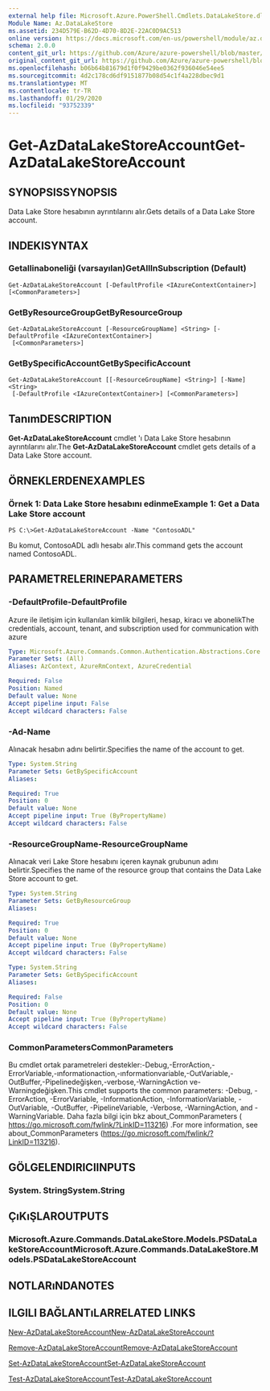 ```yaml
---
external help file: Microsoft.Azure.PowerShell.Cmdlets.DataLakeStore.dll-Help.xml
Module Name: Az.DataLakeStore
ms.assetid: 234D579E-B62D-4D70-8D2E-22AC0D9AC513
online version: https://docs.microsoft.com/en-us/powershell/module/az.datalakestore/get-azdatalakestoreaccount
schema: 2.0.0
content_git_url: https://github.com/Azure/azure-powershell/blob/master/src/DataLakeStore/DataLakeStore/help/Get-AzDataLakeStoreAccount.md
original_content_git_url: https://github.com/Azure/azure-powershell/blob/master/src/DataLakeStore/DataLakeStore/help/Get-AzDataLakeStoreAccount.md
ms.openlocfilehash: b06b64b81679d1f0f9429be0362f936046e54ee5
ms.sourcegitcommit: 4d2c178cd6df9151877b08d54c1f4a228dbec9d1
ms.translationtype: MT
ms.contentlocale: tr-TR
ms.lasthandoff: 01/29/2020
ms.locfileid: "93752339"
---
```

# <span data-ttu-id="6f464-101">Get-AzDataLakeStoreAccount</span><span class="sxs-lookup"><span data-stu-id="6f464-101">Get-AzDataLakeStoreAccount</span></span>

## <span data-ttu-id="6f464-102">SYNOPSIS</span><span class="sxs-lookup"><span data-stu-id="6f464-102">SYNOPSIS</span></span>
<span data-ttu-id="6f464-103">Data Lake Store hesabının ayrıntılarını alır.</span><span class="sxs-lookup"><span data-stu-id="6f464-103">Gets details of a Data Lake Store account.</span></span>

## <span data-ttu-id="6f464-104">INDEKI</span><span class="sxs-lookup"><span data-stu-id="6f464-104">SYNTAX</span></span>

### <span data-ttu-id="6f464-105">Getallinaboneliği (varsayılan)</span><span class="sxs-lookup"><span data-stu-id="6f464-105">GetAllInSubscription (Default)</span></span>
```
Get-AzDataLakeStoreAccount [-DefaultProfile <IAzureContextContainer>] [<CommonParameters>]
```

### <span data-ttu-id="6f464-106">GetByResourceGroup</span><span class="sxs-lookup"><span data-stu-id="6f464-106">GetByResourceGroup</span></span>
```
Get-AzDataLakeStoreAccount [-ResourceGroupName] <String> [-DefaultProfile <IAzureContextContainer>]
 [<CommonParameters>]
```

### <span data-ttu-id="6f464-107">GetBySpecificAccount</span><span class="sxs-lookup"><span data-stu-id="6f464-107">GetBySpecificAccount</span></span>
```
Get-AzDataLakeStoreAccount [[-ResourceGroupName] <String>] [-Name] <String>
 [-DefaultProfile <IAzureContextContainer>] [<CommonParameters>]
```

## <span data-ttu-id="6f464-108">Tanım</span><span class="sxs-lookup"><span data-stu-id="6f464-108">DESCRIPTION</span></span>
<span data-ttu-id="6f464-109">**Get-AzDataLakeStoreAccount** cmdlet 'ı Data Lake Store hesabının ayrıntılarını alır.</span><span class="sxs-lookup"><span data-stu-id="6f464-109">The **Get-AzDataLakeStoreAccount** cmdlet gets details of a Data Lake Store account.</span></span>

## <span data-ttu-id="6f464-110">ÖRNEKLERDEN</span><span class="sxs-lookup"><span data-stu-id="6f464-110">EXAMPLES</span></span>

### <span data-ttu-id="6f464-111">Örnek 1: Data Lake Store hesabını edinme</span><span class="sxs-lookup"><span data-stu-id="6f464-111">Example 1: Get a Data Lake Store account</span></span>
```
PS C:\>Get-AzDataLakeStoreAccount -Name "ContosoADL"
```

<span data-ttu-id="6f464-112">Bu komut, ContosoADL adlı hesabı alır.</span><span class="sxs-lookup"><span data-stu-id="6f464-112">This command gets the account named ContosoADL.</span></span>

## <span data-ttu-id="6f464-113">PARAMETRELERINE</span><span class="sxs-lookup"><span data-stu-id="6f464-113">PARAMETERS</span></span>

### <span data-ttu-id="6f464-114">-DefaultProfile</span><span class="sxs-lookup"><span data-stu-id="6f464-114">-DefaultProfile</span></span>
<span data-ttu-id="6f464-115">Azure ile iletişim için kullanılan kimlik bilgileri, hesap, kiracı ve abonelik</span><span class="sxs-lookup"><span data-stu-id="6f464-115">The credentials, account, tenant, and subscription used for communication with azure</span></span>

```yaml
Type: Microsoft.Azure.Commands.Common.Authentication.Abstractions.Core.IAzureContextContainer
Parameter Sets: (All)
Aliases: AzContext, AzureRmContext, AzureCredential

Required: False
Position: Named
Default value: None
Accept pipeline input: False
Accept wildcard characters: False
```

### <span data-ttu-id="6f464-116">-Ad</span><span class="sxs-lookup"><span data-stu-id="6f464-116">-Name</span></span>
<span data-ttu-id="6f464-117">Alınacak hesabın adını belirtir.</span><span class="sxs-lookup"><span data-stu-id="6f464-117">Specifies the name of the account to get.</span></span>

```yaml
Type: System.String
Parameter Sets: GetBySpecificAccount
Aliases:

Required: True
Position: 0
Default value: None
Accept pipeline input: True (ByPropertyName)
Accept wildcard characters: False
```

### <span data-ttu-id="6f464-118">-ResourceGroupName</span><span class="sxs-lookup"><span data-stu-id="6f464-118">-ResourceGroupName</span></span>
<span data-ttu-id="6f464-119">Alınacak veri Lake Store hesabını içeren kaynak grubunun adını belirtir.</span><span class="sxs-lookup"><span data-stu-id="6f464-119">Specifies the name of the resource group that contains the Data Lake Store account to get.</span></span>

```yaml
Type: System.String
Parameter Sets: GetByResourceGroup
Aliases:

Required: True
Position: 0
Default value: None
Accept pipeline input: True (ByPropertyName)
Accept wildcard characters: False
```

```yaml
Type: System.String
Parameter Sets: GetBySpecificAccount
Aliases:

Required: False
Position: 0
Default value: None
Accept pipeline input: True (ByPropertyName)
Accept wildcard characters: False
```

### <span data-ttu-id="6f464-120">CommonParameters</span><span class="sxs-lookup"><span data-stu-id="6f464-120">CommonParameters</span></span>
<span data-ttu-id="6f464-121">Bu cmdlet ortak parametreleri destekler:-Debug,-ErrorAction,-ErrorVariable,-ınformationaction,-ınformationvariable,-OutVariable,-OutBuffer,-Pipelinedeğişken,-verbose,-WarningAction ve-Warningdeğişken.</span><span class="sxs-lookup"><span data-stu-id="6f464-121">This cmdlet supports the common parameters: -Debug, -ErrorAction, -ErrorVariable, -InformationAction, -InformationVariable, -OutVariable, -OutBuffer, -PipelineVariable, -Verbose, -WarningAction, and -WarningVariable.</span></span> <span data-ttu-id="6f464-122">Daha fazla bilgi için bkz about_CommonParameters ( https://go.microsoft.com/fwlink/?LinkID=113216) .</span><span class="sxs-lookup"><span data-stu-id="6f464-122">For more information, see about_CommonParameters (https://go.microsoft.com/fwlink/?LinkID=113216).</span></span>

## <span data-ttu-id="6f464-123">GÖLGELENDIRICI</span><span class="sxs-lookup"><span data-stu-id="6f464-123">INPUTS</span></span>

### <span data-ttu-id="6f464-124">System. String</span><span class="sxs-lookup"><span data-stu-id="6f464-124">System.String</span></span>

## <span data-ttu-id="6f464-125">ÇıKıŞLAR</span><span class="sxs-lookup"><span data-stu-id="6f464-125">OUTPUTS</span></span>

### <span data-ttu-id="6f464-126">Microsoft.Azure.Commands.DataLakeStore.Models.PSDataLakeStoreAccount</span><span class="sxs-lookup"><span data-stu-id="6f464-126">Microsoft.Azure.Commands.DataLakeStore.Models.PSDataLakeStoreAccount</span></span>

## <span data-ttu-id="6f464-127">NOTLARıNDA</span><span class="sxs-lookup"><span data-stu-id="6f464-127">NOTES</span></span>

## <span data-ttu-id="6f464-128">ILGILI BAĞLANTıLAR</span><span class="sxs-lookup"><span data-stu-id="6f464-128">RELATED LINKS</span></span>

[<span data-ttu-id="6f464-129">New-AzDataLakeStoreAccount</span><span class="sxs-lookup"><span data-stu-id="6f464-129">New-AzDataLakeStoreAccount</span></span>](./New-AzDataLakeStoreAccount.md)

[<span data-ttu-id="6f464-130">Remove-AzDataLakeStoreAccount</span><span class="sxs-lookup"><span data-stu-id="6f464-130">Remove-AzDataLakeStoreAccount</span></span>](./Remove-AzDataLakeStoreAccount.md)

[<span data-ttu-id="6f464-131">Set-AzDataLakeStoreAccount</span><span class="sxs-lookup"><span data-stu-id="6f464-131">Set-AzDataLakeStoreAccount</span></span>](./Set-AzDataLakeStoreAccount.md)

[<span data-ttu-id="6f464-132">Test-AzDataLakeStoreAccount</span><span class="sxs-lookup"><span data-stu-id="6f464-132">Test-AzDataLakeStoreAccount</span></span>](./Test-AzDataLakeStoreAccount.md)


